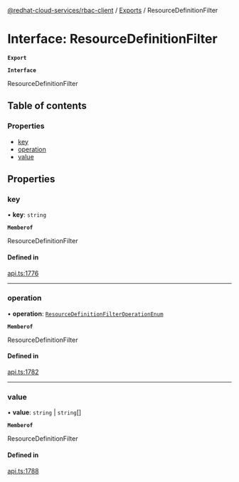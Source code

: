 [@redhat-cloud-services/rbac-client](../README.md) / [Exports](../modules.md) / ResourceDefinitionFilter

# Interface: ResourceDefinitionFilter

**`Export`**

**`Interface`**

ResourceDefinitionFilter

## Table of contents

### Properties

- [key](ResourceDefinitionFilter.md#key)
- [operation](ResourceDefinitionFilter.md#operation)
- [value](ResourceDefinitionFilter.md#value)

## Properties

### key

• **key**: `string`

**`Memberof`**

ResourceDefinitionFilter

#### Defined in

[api.ts:1776](https://github.com/RedHatInsights/javascript-clients/blob/master/packages/rbac/api.ts#L1776)

___

### operation

• **operation**: [`ResourceDefinitionFilterOperationEnum`](../enums/ResourceDefinitionFilterOperationEnum.md)

**`Memberof`**

ResourceDefinitionFilter

#### Defined in

[api.ts:1782](https://github.com/RedHatInsights/javascript-clients/blob/master/packages/rbac/api.ts#L1782)

___

### value

• **value**: `string` \| `string`[]

**`Memberof`**

ResourceDefinitionFilter

#### Defined in

[api.ts:1788](https://github.com/RedHatInsights/javascript-clients/blob/master/packages/rbac/api.ts#L1788)
